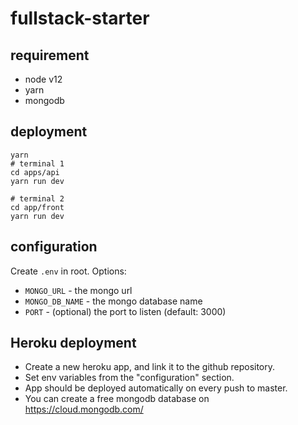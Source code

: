 # fullstack-starter

## requirement
- node v12
- yarn
- mongodb



## deployment
```
yarn
# terminal 1
cd apps/api
yarn run dev

# terminal 2
cd app/front
yarn run dev
```


## configuration
Create `.env` in root.
Options:
- `MONGO_URL` - the mongo url
- `MONGO_DB_NAME` - the mongo database name
- `PORT` - (optional) the port to listen (default: 3000) 


## Heroku deployment
- Create a new heroku app, and link it to the github repository.
- Set env variables from the "configuration" section.
- App should be deployed automatically on every push to master.
- You can create a free mongodb database on https://cloud.mongodb.com/